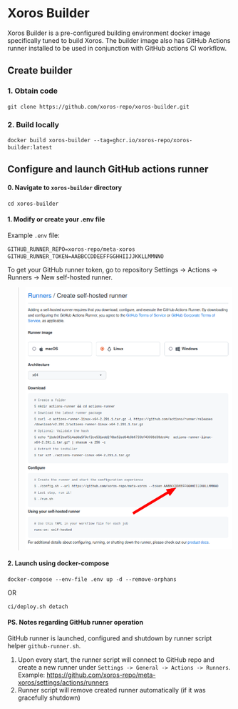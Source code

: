# Xoros Builder

Xoros Builder is a pre-configured building environment docker image specifically tuned to build Xoros.
The builder image also has GitHub Actions runner installed to be used in conjunction with GitHub actions CI workflow.

## Create builder

### 1. Obtain code

```shell
git clone https://github.com/xoros-repo/xoros-builder.git
```

### 2. Build locally

```shell
docker build xoros-builder --tag=ghcr.io/xoros-repo/xoros-builder:latest
```

## Configure and launch GitHub actions runner

#### 0. Navigate to `xoros-builder` directory

```shell
cd xoros-builder
```

#### 1. Modify or create your .env file

Example `.env` file:

```dotenv
GITHUB_RUNNER_REPO=xoros-repo/meta-xoros
GITHUB_RUNNER_TOKEN=AABBCCDDEEFFGGHHIIJJKKLLMMNNO
```

To get your GitHub runner token, go to repository Settings -> Actions -> Runners -> New self-hosted runner.

> ![runner-token.png](docs/img/runner-token.png)

#### 2. Launch using docker-compose

```shell
docker-compose --env-file .env up -d --remove-orphans
```

OR

```shell
ci/deploy.sh detach
```

#### PS. Notes regarding GitHub runner operation

GitHub runner is launched, configured and shutdown by runner script helper `github-runner.sh`.

1. Upon every start, the runner script will connect to GitHub repo and create a new runner under `Settings -> General -> Actions -> Runners`. Example: https://github.com/xoros-repo/meta-xoros/settings/actions/runners
2. Runner script will remove created runner automatically (if it was gracefully shutdown)

